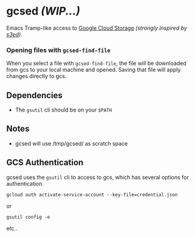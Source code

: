 # gcsed _(WIP...)_

Emacs Tramp-like access to [Google Cloud Storage](https://cloud.google.com/storage/) _(strongly inspired by [s3ed](https://github.com/mattusifer/s3ed/))_.

### Opening files with `gcsed-find-file`

When you select a file with `gcsed-find-file`, the file will be downloaded from gcs to your local machine and opened. Saving that file will apply changes directly to gcs.

## Dependencies

- The `gsutil` cli should be on your `$PATH`

## Notes

- gcsed will use /tmp/gcsed/ as scratch space

## GCS Authentication

gcsed uses the `gsutil` cli to access to gcs, which has several options for authentication.
```
gcloud auth activate-service-account --key-file=credential.json
```
or
```
gsutil config -e
```
etc..

